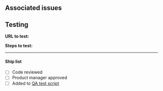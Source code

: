 ## Associated issues

## Testing
**URL to test:** <!-- VZ URL or Netlify -->

**Steps to test:**


---
#### Ship list
- [ ] Code reviewed
- [ ] Product manager approved
- [ ] Added to [QA test script](https://docs.google.com/spreadsheets/d/1n_O6MLh9cwwPf57HUM394Ea-z9uuoEV1-QW4axNZXLE/edit#gid=776973707)
